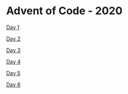 # Advent of Code - 2020

[Day 1]([https://raw.githack.com/mpindaro/advent-of-code-2020/master/day1.html](https://raw.githack.com/mpindaro/advent-of-code-2020/master/day6.html))

[Day 2]([https://raw.githack.com/mpindaro/advent-of-code-2020/master/day2.html](https://raw.githack.com/mpindaro/advent-of-code-2020/master/day6.html))

[Day 3]([https://raw.githack.com/mpindaro/advent-of-code-2020/master/day3.html](https://raw.githack.com/mpindaro/advent-of-code-2020/master/day6.html))

[Day 4]([https://raw.githack.com/mpindaro/advent-of-code-2020/master/day4.html](https://raw.githack.com/mpindaro/advent-of-code-2020/master/day6.html))

[Day 5]([https://raw.githack.com/mpindaro/advent-of-code-2020/master/day5.html](https://raw.githack.com/mpindaro/advent-of-code-2020/master/day6.html))

[Day 6]([https://raw.githack.com/mpindaro/advent-of-code-2020/master/day6.html](https://raw.githack.com/mpindaro/advent-of-code-2020/master/day6.html))